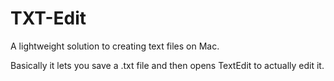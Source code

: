 # TXT-Edit
A lightweight solution to creating text files on Mac.

Basically it lets you save a .txt file and then opens TextEdit to actually edit it.
